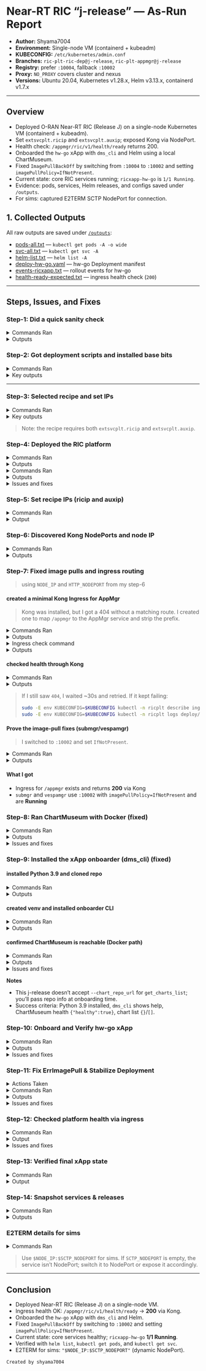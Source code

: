 # Near-RT RIC “j-release” — As-Run Report

* **Author:** Shyama7004  
* **Environment:** Single-node VM (containerd + kubeadm)  
* **KUBECONFIG:** `/etc/kubernetes/admin.conf`  
* **Branches:** `ric-plt-ric-dep@j-release`, `ric-plt-appmgr@j-release`  
* **Registry:** prefer `:10004`, fallback `:10002`  
* **Proxy:** `NO_PROXY` covers cluster and nexus
* **Versions:** Ubuntu 20.04, Kubernetes v1.28.x, Helm v3.13.x, containerd v1.7.x
 

---

## Overview

* Deployed O-RAN Near-RT RIC (Release J) on a single-node Kubernetes VM (containerd + kubeadm).
* Set `extsvcplt.ricip` and `extsvcplt.auxip`; exposed Kong via NodePort.
* Health check: `/appmgr/ric/v1/health/ready` returns 200.
* Onboarded the `hw-go` xApp with `dms_cli` and Helm using a local ChartMuseum.
* Fixed `ImagePullBackOff` by switching from `:10004` to `:10002` and setting `imagePullPolicy=IfNotPresent`.
* Current state: core RIC services running; `ricxapp-hw-go` is `1/1 Running`.
* Evidence: pods, services, Helm releases, and configs saved under `/outputs`.
* For sims: captured E2TERM SCTP NodePort for connection.


## 1. Collected Outputs

All raw outputs are saved under [`/outputs`](./outputs):  

- [pods-all.txt](https://github.com/EdoItachi/ric-asrun/blob/main/outputs/pods-all.txt) — `kubectl get pods -A -o wide`  
- [svc-all.txt](https://github.com/EdoItachi/ric-asrun/blob/main/outputs/svc-all.txt) — `kubectl get svc -A`  
- [helm-list.txt](https://github.com/EdoItachi/ric-asrun/blob/main/outputs/helm-list.txt) — `helm list -A`  
- [deploy-hw-go.yaml](https://github.com/EdoItachi/ric-asrun/blob/main/outputs/deploy-hw-go.yaml) — hw-go Deployment manifest  
- [events-ricxapp.txt](https://github.com/EdoItachi/ric-asrun/blob/main/outputs/events-ricxapp.txt) — rollout events for hw-go  
- [health-ready-expected.txt](https://github.com/EdoItachi/ric-asrun/blob/main/outputs/health-ready-expected.txt) — ingress health check (`200`)  

---

## Steps, Issues, and Fixes

### Step-1: Did a quick sanity check

<details>
<summary>Commands Ran</summary>
    
```bash
export KUBECONFIG=/etc/kubernetes/admin.conf
sudo -E env KUBECONFIG=$KUBECONFIG kubectl version --output=yaml
sudo -E env KUBECONFIG=$KUBECONFIG kubectl get ns
sudo -E env KUBECONFIG=$KUBECONFIG helm list -A
sudo -E env KUBECONFIG=$KUBECONFIG kubectl get pods -A -o wide
```

</details>

<details>
    <summary>Outputs</summary>
<img width="977" height="549" alt="Screenshot 2025-08-21 at 18 30 55" src="https://github.com/EdoItachi/ric-asrun/blob/main/screenshots/1.1.png" />
<img width="983" height="540" alt="Screenshot 2025-08-21 at 18 31 58" src="https://github.com/EdoItachi/ric-asrun/blob/main/screenshots/1.2.png" />

</details>

### Step-2: Got deployment scripts and installed base bits

<details>
<summary>Commands Ran</summary>

```bash
# Clone and checkout
mkdir -p ~/workspace && cd ~/workspace
[ -d ric-plt-ric-dep ] || git clone https://github.com/o-ran-sc/ric-plt-ric-dep.git
cd ric-plt-ric-dep && git checkout j-release

# Base setup
cd ~/workspace/ric-plt-ric-dep/bin
sudo ./install_k8s_and_helm.sh
sudo ./install_common_templates_to_helm.sh
```

</details>

<details>
<summary>Key outputs</summary>

* Helm installed and working
* `local/ric-common` added (v3.3.2)

<img width="979" height="132" alt="Screenshot 2025-08-21 at 18 32 40" src="https://github.com/EdoItachi/ric-asrun/blob/main/screenshots/2.png" />
</details>

---

### Step-3: Selected recipe and set IPs

<details>
<summary>Commands Ran</summary>

```bash
cd ~/workspace/ric-plt-ric-dep
ls -l RECIPE_EXAMPLE
grep -nA2 -E 'extsvcplt:|ricip|auxip' RECIPE_EXAMPLE/example_recipe_oran_j_release.yaml
```

</details>

<details>
<summary>Key outputs</summary>

* Recipe present under `RECIPE_EXAMPLE`
* `extsvcplt.ricip` and `extsvcplt.auxip` set to my node IP

<img width="832" height="316" alt="Screenshot 2025-08-21 at 18 39 55" src="https://github.com/EdoItachi/ric-asrun/blob/main/screenshots/3.png" />
</details>

> Note: the recipe requires both `extsvcplt.ricip` and `extsvcplt.auxip`.


### Step-4: Deployed the RIC platform

<details>
<summary>Commands Ran</summary>

```bash
cd ~/workspace/ric-plt-ric-dep/bin
./install -f ../RECIPE_EXAMPLE/example_recipe_oran_j_release.yaml
```
</details>

<details>
  <summary>Outputs</summary>

```bash

namespace/ricplt created
namespace/ricinfra created
namespace/ricxapp created
Deploying RIC infra components [infrastructure dbaas appmgr rtmgr e2mgr e2term a1mediator submgr vespamgr o1mediator alarmmanager ]
Note that the following optional components are NOT being deployed: {influxdb jaegeradapter}. To deploy them add them with -c to the default component list of the install command
configmap/ricplt-recipe created
Add cluster roles
Hang tight while we grab the latest from your chart repositories...
...Successfully got an update from the "local" chart repository
Update Complete. ⎈Happy Helming!⎈
Saving 7 charts
Downloading ric-common from repo http://127.0.0.1:8879/charts
Deleting outdated charts
NAME: r4-infrastructure
LAST DEPLOYED: Thu Aug 21 15:21:36 2025
NAMESPACE: ricplt
STATUS: deployed
REVISION: 1
TEST SUITE: None
Hang tight while we grab the latest from your chart repositories...
...Successfully got an update from the "local" chart repository
Update Complete. ⎈Happy Helming!⎈
Saving 1 charts
Downloading ric-common from repo http://127.0.0.1:8879/charts
Deleting outdated charts
NAME: r4-dbaas
LAST DEPLOYED: Thu Aug 21 15:21:49 2025
NAMESPACE: ricplt
STATUS: deployed
REVISION: 1
TEST SUITE: None
Hang tight while we grab the latest from your chart repositories...
...Successfully got an update from the "local" chart repository
Update Complete. ⎈Happy Helming!⎈
Saving 1 charts
Downloading ric-common from repo http://127.0.0.1:8879/charts
Deleting outdated charts
NAME: r4-appmgr
LAST DEPLOYED: Thu Aug 21 15:21:58 2025
NAMESPACE: ricplt
STATUS: deployed
REVISION: 1
TEST SUITE: None
Hang tight while we grab the latest from your chart repositories...
...Successfully got an update from the "local" chart repository
Update Complete. ⎈Happy Helming!⎈
Saving 1 charts
Downloading ric-common from repo http://127.0.0.1:8879/charts
Deleting outdated charts
NAME: r4-rtmgr
LAST DEPLOYED: Thu Aug 21 15:22:08 2025
NAMESPACE: ricplt
STATUS: deployed
REVISION: 1
TEST SUITE: None
Hang tight while we grab the latest from your chart repositories...
...Successfully got an update from the "local" chart repository
Update Complete. ⎈Happy Helming!⎈
Saving 1 charts
Downloading ric-common from repo http://127.0.0.1:8879/charts
Deleting outdated charts
NAME: r4-e2mgr
LAST DEPLOYED: Thu Aug 21 15:22:17 2025
NAMESPACE: ricplt
STATUS: deployed
REVISION: 1
TEST SUITE: None
Hang tight while we grab the latest from your chart repositories...
...Successfully got an update from the "local" chart repository
Update Complete. ⎈Happy Helming!⎈
Saving 1 charts
Downloading ric-common from repo http://127.0.0.1:8879/charts
Deleting outdated charts
NAME: r4-e2term
LAST DEPLOYED: Thu Aug 21 15:22:26 2025
NAMESPACE: ricplt
STATUS: deployed
REVISION: 1
TEST SUITE: None
Hang tight while we grab the latest from your chart repositories...
...Successfully got an update from the "local" chart repository
Update Complete. ⎈Happy Helming!⎈
Saving 1 charts
Downloading ric-common from repo http://127.0.0.1:8879/charts
Deleting outdated charts
NAME: r4-a1mediator
LAST DEPLOYED: Thu Aug 21 15:22:35 2025
NAMESPACE: ricplt
STATUS: deployed
REVISION: 1
TEST SUITE: None
Hang tight while we grab the latest from your chart repositories...
...Successfully got an update from the "local" chart repository
Update Complete. ⎈Happy Helming!⎈
Saving 1 charts
Downloading ric-common from repo http://127.0.0.1:8879/charts
Deleting outdated charts
NAME: r4-submgr
LAST DEPLOYED: Thu Aug 21 15:22:45 2025
NAMESPACE: ricplt
STATUS: deployed
REVISION: 1
TEST SUITE: None
Hang tight while we grab the latest from your chart repositories...
...Successfully got an update from the "local" chart repository
Update Complete. ⎈Happy Helming!⎈
Saving 1 charts
Downloading ric-common from repo http://127.0.0.1:8879/charts
Deleting outdated charts
NAME: r4-vespamgr
LAST DEPLOYED: Thu Aug 21 15:22:54 2025
NAMESPACE: ricplt
STATUS: deployed
REVISION: 1
TEST SUITE: None
Hang tight while we grab the latest from your chart repositories...
...Successfully got an update from the "local" chart repository
Update Complete. ⎈Happy Helming!⎈
Saving 1 charts
Downloading ric-common from repo http://127.0.0.1:8879/charts
Deleting outdated charts
NAME: r4-o1mediator
LAST DEPLOYED: Thu Aug 21 15:23:02 2025
NAMESPACE: ricplt
STATUS: deployed
REVISION: 1
TEST SUITE: None
Hang tight while we grab the latest from your chart repositories...
...Successfully got an update from the "local" chart repository
Update Complete. ⎈Happy Helming!⎈
Saving 1 charts
Downloading ric-common from repo http://127.0.0.1:8879/charts
Deleting outdated charts
NAME: r4-alarmmanager
LAST DEPLOYED: Thu Aug 21 15:23:12 2025
NAMESPACE: ricplt
STATUS: deployed
REVISION: 1
TEST SUITE: None

```

  </details>

<details>
    <summary>Commands Ran</summary>

```bash
sudo -E env KUBECONFIG=$KUBECONFIG helm list -A
sudo -E env KUBECONFIG=$KUBECONFIG kubectl get pods -n ricplt -o wide
sudo -E env KUBECONFIG=$KUBECONFIG kubectl get pods -n ricinfra -o wide
```
</details>

<details>
    <summary>Outputs</summary>
<img width="977" height="538" alt="Screenshot 2025-08-21 at 18 33 27" src="https://github.com/EdoItachi/ric-asrun/blob/main/screenshots/4.png" />

</details>

<details>
<summary>Issues and fixes</summary>

**Issue**  
`submgr` and `vespamgr` were stuck in `ImagePullBackOff` / `ErrImagePull` because the default registry `:10004` was unreachable.

**Fix**  
Pulled the images from `:10002` and patched both Deployments:

```bash
sudo ctr -n k8s.io images pull nexus3.o-ran-sc.org:10002/o-ran-sc/ric-plt-submgr:0.10.2
sudo ctr -n k8s.io images pull nexus3.o-ran-sc.org:10002/o-ran-sc/ric-plt-vespamgr:0.7.5
kubectl -n ricplt set image deploy/deployment-ricplt-submgr  \
  container-ricplt-submgr=nexus3.o-ran-sc.org:10002/o-ran-sc/ric-plt-submgr:0.10.2
kubectl -n ricplt set image deploy/deployment-ricplt-vespamgr \
  container-ricplt-vespamgr=nexus3.o-ran-sc.org:10002/o-ran-sc/ric-plt-vespamgr:0.7.5
kubectl -n ricplt patch deploy/deployment-ricplt-submgr  -p '{"spec":{"template":{"spec":{"containers":[{"name":"container-ricplt-submgr","imagePullPolicy":"IfNotPresent"}]}}}}'
kubectl -n ricplt patch deploy/deployment-ricplt-vespamgr -p '{"spec":{"template":{"spec":{"containers":[{"name":"container-ricplt-vespamgr","imagePullPolicy":"IfNotPresent"}]}}}}'
Both pods are now Running.

```
</details> 

### Step-5: Set recipe IPs (ricip and auxip)

<details>
<summary>Commands Ran</summary>

```bash
cd ~/workspace/ric-plt-ric-dep
nano RECIPE_EXAMPLE/example_recipe_oran_j_release.yaml
``` 
</details>

<details>
<summary>Output</summary>

<img width="540" height="256" alt="Screenshot 2025-08-21 at 19 12 06" src="https://github.com/EdoItachi/ric-asrun/blob/main/screenshots/6.1.png" />

</details>

### Step-6: Discovered Kong NodePorts and node IP

<details>
<summary>Commands Ran</summary>

```bash
kubectl -n ricplt get svc r4-infrastructure-kong-proxy -o wide

# to get the  nodeports by numeric port
HTTP_NODEPORT=$(kubectl -n ricplt get svc r4-infrastructure-kong-proxy \
  -o jsonpath='{.spec.ports[?(@.port==80)].nodePort}')
HTTPS_NODEPORT=$(kubectl -n ricplt get svc r4-infrastructure-kong-proxy \
  -o jsonpath='{.spec.ports[?(@.port==443)].nodePort}')
echo "HTTP_NODEPORT=$HTTP_NODEPORT  HTTPS_NODEPORT=$HTTPS_NODEPORT"

# capturing node IP for later
NODE_IP=$(hostname -I | awk '{print $1}')
echo "NODE_IP=$NODE_IP"
```

</details>

<details>
<summary>Outputs</summary>

```bash
NAME                                 TYPE           CLUSTER-IP     EXTERNAL-IP   PORT(S)                          AGE
r4-infrastructure-kong-proxy         LoadBalancer   10.103.x.x     <pending>     80:32080/TCP,443:32443/TCP      10m

HTTP_NODEPORT=32080  HTTPS_NODEPORT=32443
NODE_IP=10.0.2.15
```
</details>

### Step-7: Fixed image pulls and ingress routing
> using `NODE_IP` and `HTTP_NODEPORT` from my step-6

#### created a minimal Kong Ingress for AppMgr

> Kong was installed, but I got a 404 without a matching route. I created one to map `/appmgr` to the AppMgr service and strip the prefix.

<details>
<summary>Commands Ran</summary>

```bash
cat <<'EOF' >/tmp/appmgr-ingress.yaml
apiVersion: networking.k8s.io/v1
kind: Ingress
metadata:
  name: appmgr-ing
  namespace: ricplt
  annotations:
    konghq.com/strip-path: "true"
spec:
  ingressClassName: kong
  rules:
  - http:
      paths:
      - path: /appmgr
        pathType: Prefix
        backend:
          service:
            name: service-ricplt-appmgr-http
            port:
              number: 8080
EOF

sudo -E env KUBECONFIG=$KUBECONFIG kubectl apply -f /tmp/appmgr-ingress.yaml
```

</details>

<details>
<summary>Outputs</summary>

<img width="560" height="77" alt="apply-ingress" src="https://github.com/EdoItachi/ric-asrun/blob/main/screenshots/7.2.png" />
</details>

<details>
<summary>Ingress check command</summary>

```bash
sudo -E env KUBECONFIG=$KUBECONFIG kubectl -n ricplt get ingress -o wide
```

</details>

<details>
<summary>Outputs</summary>

<img width="481" height="84" alt="get-ingress" src="https://github.com/EdoItachi/ric-asrun/blob/main/screenshots/7.3.png" />
</details>

#### checked health through Kong

<details>
<summary>Commands Ran</summary>

```bash
curl -s -o /dev/null -w "%{http_code}\n" "http://$NODE_IP:$HTTP_NODEPORT/appmgr/ric/v1/health/ready"
```

</details>

<details>
<summary>Outputs</summary>

<img width="628" height="92" alt="health-200" src="https://github.com/EdoItachi/ric-asrun/blob/main/screenshots/7.4.png" />
</details>

> If I still saw `404`, I waited \~30s and retried. If it kept failing:
>
> ```bash
> sudo -E env KUBECONFIG=$KUBECONFIG kubectl -n ricplt describe ingress appmgr-ing | sed -n '/Rules:/,$p'
> sudo -E env KUBECONFIG=$KUBECONFIG kubectl -n ricplt logs deploy/r4-infrastructure-kong --tail=100
> ```

#### Prove the image-pull fixes (submgr/vespamgr)

> I switched to `:10002` and set `IfNotPresent`.

<details>
<summary>Commands Ran</summary>

```bash
for d in deployment-ricplt-submgr deployment-ricplt-vespamgr; do
  echo "== $d =="
  sudo -E env KUBECONFIG=$KUBECONFIG kubectl -n ricplt get deploy $d \
    -o jsonpath='{range .spec.template.spec.containers[*]}{.name}{"  "}{.image}{"  "}{.imagePullPolicy}{"\n"}{end}'; echo
done

sudo ctr -n k8s.io images ls | egrep 'ric-plt-(submgr|vespamgr)'

sudo -E env KUBECONFIG=$KUBECONFIG kubectl -n ricplt get pods -o wide | egrep 'submgr|vespamgr'
```

</details>

<details>
<summary>Outputs</summary>

<img width="942" height="177" alt="deploy-images" src="https://github.com/EdoItachi/ric-asrun/blob/main/screenshots/7.5.png" />

<img width="987" height="147" alt="ctr-images" src="https://github.com/EdoItachi/ric-asrun/blob/main/screenshots/7.6.png" />

<img width="980" height="168" alt="pods-running" src="https://github.com/EdoItachi/ric-asrun/blob/main/screenshots/7.7.png" />
</details>

#### What I got

* Ingress for `/appmgr` exists and returns **200** via Kong
* `submgr` and `vespamgr` use `:10002` with `imagePullPolicy=IfNotPresent` and are **Running**

### Step-8: Ran ChartMuseum with Docker (fixed)

<details>
<summary>Commands Ran</summary>

```bash
sudo docker run -d --name chartmuseum \
  -p 8080:8080 \
  -e DEBUG=1 \
  -e STORAGE=local \
  -e STORAGE_LOCAL_ROOTDIR=/charts \
  chartmuseum/chartmuseum:latest

sudo docker ps | grep chartmuseum
sudo curl -s http://localhost:8080/health

export CHART_REPO_URL=http://localhost:8080
echo $CHART_REPO_URL
```

</details>

<details>
<summary>Outputs</summary>

<img width="921" height="68" src="https://github.com/EdoItachi/ric-asrun/blob/main/screenshots/8.png" alt="chartmuseum running and health check" />
</details>

<details>
<summary>Issues and fixes</summary>

**Issue**
`docker pull chartmuseum/chartmuseum:latest` failed — “Temporary failure in name resolution”.

**Fix**
Restarted `systemd-resolved` / fixed DNS, then re-ran:

```bash
sudo docker run -d --name chartmuseum \
  -p 8080:8080 -e DEBUG=1 -e STORAGE=local \
  -e STORAGE_LOCAL_ROOTDIR=/charts \
  chartmuseum/chartmuseum:latest
curl -s http://localhost:8080/health   # {"healthy":true}
```

ChartMuseum is healthy at `http://localhost:8080`.

</details>

### Step-9: Installed the xApp onboarder (dms\_cli) (fixed)

#### installed Python 3.9 and cloned repo

<details>
<summary>Commands Ran</summary>

```bash
sudo add-apt-repository -y ppa:deadsnakes/ppa
sudo apt update
sudo apt install -y python3.9 python3.9-venv
python3.9 --version

mkdir -p ~/workspace && cd ~/workspace
[ -d ric-plt-appmgr ] || git clone https://github.com/o-ran-sc/ric-plt-appmgr.git
cd ric-plt-appmgr && git checkout j-release
```

</details>

<details>
<summary>Outputs</summary>

<img width="407" height="201" src="https://github.com/EdoItachi/ric-asrun/blob/main/screenshots/9.1.png" alt="python and repo checkout" />
</details>

#### created venv and installed onboarder CLI

<details>
<summary>Commands Ran</summary>

```bash
cd ~/workspace/ric-plt-appmgr/xapp_orchestrater/dev/xapp_onboarder
python3.9 -m venv .venv
source .venv/bin/activate
pip install --upgrade pip
pip install .
dms_cli --help | head -n 5
```

</details>

<details>
<summary>Outputs</summary>

<img width="518" height="194" src="https://github.com/EdoItachi/ric-asrun/blob/main/screenshots/9.2.png" alt="dms_cli help" />
</details>

#### confirmed ChartMuseum is reachable (Docker path)

<details>
<summary>Commands Ran</summary>

```bash
export CHART_REPO_URL=http://localhost:8080
curl -s $CHART_REPO_URL/health        # {"healthy":true}
curl -s $CHART_REPO_URL/api/charts    # {} or []
```

</details>

<details>
<summary>Outputs</summary>

<img width="154" height="59" src="https://github.com/EdoItachi/ric-asrun/blob/main/screenshots/9.3.png" alt="chartmuseum health and empty list" />
</details>

<details>
<summary>Issues and fixes</summary>

**Issue**
`dms_cli get_charts_list --chart_repo_url` isn’t supported in this j-release.

**Fix**
Used env var and basic health checks instead:

```bash
export CHART_REPO_URL=http://localhost:8080
dms_cli health
curl -s $CHART_REPO_URL/api/charts   # {} or []
```

Onboarder works with the local ChartMuseum.

</details>

**Notes**

* This j-release doesn’t accept `--chart_repo_url` for `get_charts_list`; you’ll pass repo info at onboarding time.
* Success criteria: Python 3.9 installed, `dms_cli` shows help, ChartMuseum health `{"healthy":true}`, chart list `{}`/`[]`.


### Step-10: Onboard and Verify hw-go xApp

<details>
<summary>Commands Ran</summary>

```bash
# onboard the sample xApp
cd ~/workspace/ric-plt-appmgr/xapp_orchestrater/dev/xapp_onboarder
sudo -E env KUBECONFIG=$KUBECONFIG ./onboarder onboard config.json

# installed via helm
sudo -E env KUBECONFIG=$KUBECONFIG helm install hw-go ./hw-go --namespace ricxapp

sudo -E env KUBECONFIG=$KUBECONFIG kubectl -n ricxapp get pods -o wide
```

</details>

<details>
<summary>Outputs</summary>

```bash
NAME                             READY   STATUS    RESTARTS   AGE   IP             NODE
ricxapp-hw-go-6bd8ff7d6f-67hq5   1/1     Running   0          2m    10.244.x.xxx   shyama7004
```

</details>

<details>
<summary>Issues and fixes</summary>

**Symptom**  
`Error from server (NotFound): deployments.apps "hw-go" not found`

**Cause**  
Helm release is `hw-go`, but the Deployment name is `ricxapp-hw-go`.

**Fix**
```bash
DEPLOY=$(kubectl -n ricxapp get deploy -o name | grep hw-go | head -n1 | cut -d/ -f2)
echo "Using DEPLOY=$DEPLOY"
kubectl -n ricxapp rollout status deploy/$DEPLOY --timeout=3m
```
</details>

### Step-11: Fix ErrImagePull & Stabilize Deployment

<details>
<summary>Actions Taken</summary>

1. Checked Deployment image and ReplicaSets.
2. Found pods pulling wrong image from `:10004`.
3. Patched Deployment to use correct registry `:10002`.
4. Scaled down and deleted bad ReplicaSets/pods.
5. Confirmed only one healthy ReplicaSet and pod.

</details>

<details>
<summary>Commands Ran</summary>

```bash
# check deployment image
sudo -E env KUBECONFIG=$KUBECONFIG kubectl -n ricxapp get deploy ricxapp-hw-go \
  -o jsonpath='replicas={.spec.replicas} image={.spec.template.spec.containers[0].image}{"\n"}'

# show ReplicaSets
sudo -E env KUBECONFIG=$KUBECONFIG kubectl -n ricxapp get rs \
  -o jsonpath='{range .items[*]}{.metadata.name}{"  "}{.spec.template.spec.containers[0].image}{"  "}replicas={.spec.replicas} ready={.status.readyReplicas}{"\n"}{end}'

# show the pods
sudo -E env KUBECONFIG=$KUBECONFIG kubectl -n ricxapp get pods -o wide

# confirm Helm release
sudo -E env KUBECONFIG=$KUBECONFIG helm list -n ricxapp
```

</details>

<details>
<summary>Outputs</summary>

```bash
replicas=1 image=nexus3.o-ran-sc.org:10002/o-ran-sc/ric-app-hw-go:1.1.1

ricxapp-hw-go-6bd8ff7d6f  nexus3.o-ran-sc.org:10002/o-ran-sc/ric-app-hw-go:1.1.1  replicas=1 ready=1

NAME                             READY   STATUS    RESTARTS   AGE   IP             NODE
ricxapp-hw-go-6bd8ff7d6f-67hq5   1/1     Running   0          121m   10.244.0.133   shyama7004

NAME    NAMESPACE  REVISION  STATUS     CHART       APP VERSION
hw-go   ricxapp    4         deployed   hw-go-1.0.0 1.0
```

</details>

<details>
<summary>Issues and fixes</summary>

**Symptom**  
Rollout stuck: `1 old replicas are pending termination...`

**Cause**  
Old pod was still pulling from `:10004` and wouldn’t exit.

**Fix**
```bash
kubectl -n ricxapp set image deploy/ricxapp-hw-go \
  hw-go=nexus3.o-ran-sc.org:10002/o-ran-sc/ric-app-hw-go:1.1.1

# optional pre-pull
sudo ctr -n k8s.io images pull nexus3.o-ran-sc.org:10002/o-ran-sc/ric-app-hw-go:1.1.1 || true

# recycle the bad pod
BAD=$(kubectl -n ricxapp get pods -o name | grep hw-go | head -n1)
[ -n "$BAD" ] && kubectl -n ricxapp delete "$BAD" --force --grace-period=0

kubectl -n ricxapp rollout status deploy/ricxapp-hw-go --timeout=3m
```
</details> 

### Step-12: Checked platform health via ingress

<details>
<summary>Commands Ran</summary>

```bash
export KUBECONFIG=/etc/kubernetes/admin.conf
NODE_IP=$(hostname -I | awk '{print $1}')
curl -s -o /dev/null -w "%{http_code}\n" http://$NODE_IP:32080/appmgr/ric/v1/health/ready
```

</details>

<details>
<summary>Output</summary>

<img width="551" height="81" alt="Screenshot 2025-08-22 at 11 11 49" src="https://github.com/EdoItachi/ric-asrun/blob/main/screenshots/12.png" />
</details>

<details>
<summary>Issues and fixes</summary>

**Symptom**  
Kong proxy service is `LoadBalancer` with `<pending>`.

**Cause**  
Bare-metal VM has no cloud load balancer.

**Fix**  
Use NodePort `32080` on the node IP:
```bash
NODE_IP=$(hostname -I | awk '{print $1}')
curl -s -o /dev/null -w "%{http_code}\n" http://$NODE_IP:32080/appmgr/ric/v1/health/ready
# expect: 200
```
</details>

### Step-13: Verified final xApp state

<details>
<summary>Commands Ran</summary>

```bash
kubectl -n ricxapp get deploy ricxapp-hw-go \
  -o jsonpath='{.spec.template.spec.containers[0].image}{"\n"}'

kubectl -n ricxapp get pods -o wide | grep hw-go
```

</details>

<details>
<summary>Output</summary>

<img width="723" height="41" alt="Screenshot 2025-08-22 at 11 12 33" src="https://github.com/EdoItachi/ric-asrun/blob/main/screenshots/13.png" />
</details>


### Step-14: Snapshot services & releases

<details>
<summary>Commands Ran</summary>

```bash
helm list -A
kubectl get pods -n ricplt
kubectl get pods -n ricinfra
kubectl get svc -A
```

</details>

<details>
<summary>Outputs</summary>

<img width="890" height="177" alt="Screenshot 2025-08-22 at 11 14 15" src="https://github.com/EdoItachi/ric-asrun/blob/main/screenshots/14.1.png" />
<img width="595" height="257" alt="Screenshot 2025-08-22 at 11 13 52" src="https://github.com/EdoItachi/ric-asrun/blob/main/screenshots/14.2.png" />
<img width="856" height="437" alt="Screenshot 2025-08-22 at 11 13 27" src="https://github.com/EdoItachi/ric-asrun/blob/main/screenshots/14.3.png" />
</details>


### E2TERM details for sims

<details>
<summary>Commands Ran</summary>

```bash
NODE_IP=$(hostname -I | awk '{print $1}')

E2_SVC=$(kubectl -n ricplt get svc -o name | grep -E 'e2term.*sctp' | head -n1 | cut -d/ -f2)
SCTP_NODEPORT=$(kubectl -n ricplt get svc "$E2_SVC" \
  -o jsonpath='{.spec.ports[?(@.name=="sctp")].nodePort}')

echo "E2TERM SCTP endpoint: $NODE_IP:${SCTP_NODEPORT:-<unset>}"
kubectl -n ricplt get svc "$E2_SVC" -o wide
```

</details>

> Use `$NODE_IP:$SCTP_NODEPORT` for sims. If `SCTP_NODEPORT` is empty, the service isn’t NodePort; switch it to NodePort or expose it accordingly.

---

## Conclusion

* Deployed Near-RT RIC (Release J) on a single-node VM.
* Ingress health OK: `/appmgr/ric/v1/health/ready` → **200** via Kong.
* Onboarded the `hw-go` xApp with `dms_cli` and Helm.
* Fixed `ImagePullBackOff` by switching to `:10002` and setting `imagePullPolicy=IfNotPresent`.
* Current state: core services healthy; `ricxapp-hw-go` **1/1 Running**.
* Verified with `helm list`, `kubectl get pods`, and `kubectl get svc`.
* E2TERM for sims: `"$NODE_IP:$SCTP_NODEPORT"` (dynamic NodePort).

```
Created by shyama7004
